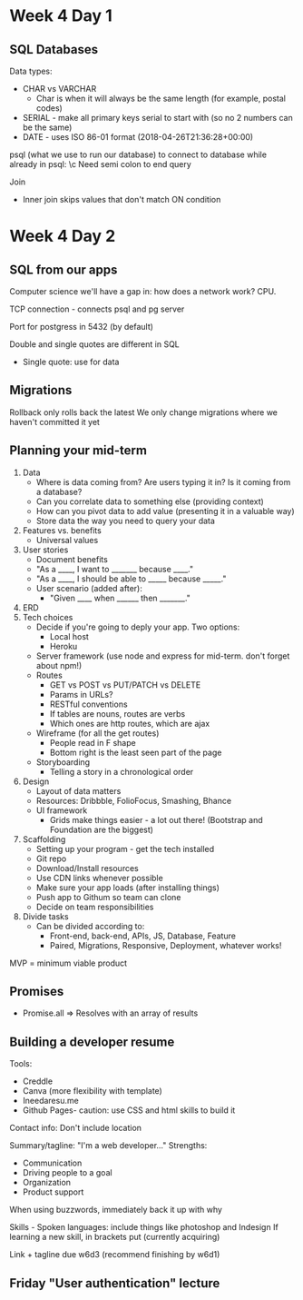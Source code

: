 # Week 4 Day 1

## SQL Databases
Data types: 
- CHAR vs VARCHAR
    - Char is when it will always be the same length (for example, postal codes)
- SERIAL - make all primary keys serial to start with (so no 2 numbers can be the same)
- DATE - uses ISO 86-01 format (2018-04-26T21:36:28+00:00)

psql  (what we use to run our database)
to connect to database while already in psql: \c
Need semi colon to end query

Join
- Inner join skips values that don't match ON condition

# Week 4 Day 2

## SQL from our apps
Computer science we'll have a gap in: how does a network work? CPU.

TCP connection - connects psql and pg server

Port for postgress in 5432 (by default)

Double and single quotes are different in SQL
- Single quote: use for data

## Migrations
Rollback only rolls back the latest
We only change migrations where we haven't committed it yet

## Planning your mid-term
1. Data
    - Where is data coming from? Are users typing it in? Is it coming from a database?
    - Can you correlate data to something else (providing context)
    - How can you pivot data to add value (presenting it in a valuable way)
    - Store data the way you need to query your data
2. Features vs. benefits
    - Universal values
3. User stories
    - Document benefits
    - "As a ____, I want to _______ because ____."
    - "As a ____, I should be able to _____ because _____."
    - User scenario (added after):
        - "Given ____ when ______ then _______."
4. ERD
5. Tech choices
    - Decide if you're going to deply your app. Two options:
        - Local host
        - Heroku
    - Server framework (use node and express for mid-term. don't forget about npm!)
    - Routes
        - GET vs POST vs PUT/PATCH vs DELETE
        - Params in URLs?
        - RESTful conventions
        - If tables are nouns, routes are verbs
        - Which ones are http routes, which are ajax
    - Wireframe (for all the get routes)
        - People read in F shape
        - Bottom right is the least seen part of the page
    - Storyboarding
        - Telling a story in a chronological order
6. Design
    - Layout of data matters
    - Resources: Dribbble, FolioFocus, Smashing, Bhance
    - UI framework
        - Grids make things easier - a lot out there! (Bootstrap and Foundation are the biggest)
7. Scaffolding
    - Setting up your program - get the tech installed
    - Git repo
    - Download/Install resources
    - Use CDN links whenever possible
    - Make sure your app loads (after installing things)
    - Push app to Githum so team can clone
    - Decide on team responsibilities
8. Divide tasks
    - Can be divided according to:
        - Front-end, back-end, APIs, JS, Database, Feature
        - Paired, Migrations, Responsive, Deployment, whatever works!


MVP = minimum viable product

## Promises
- Promise.all => Resolves with an array of results

## Building a developer resume
Tools:
- Creddle
- Canva (more flexibility with template)
- Ineedaresu.me
- Github Pages- caution: use CSS and html skills to build it

Contact info: Don't include location

Summary/tagline: "I'm a web developer..."
Strengths:
- Communication
- Driving people to a goal
- Organization
- Product support

When using buzzwords, immediately back it up with why

Skills - Spoken languages: include things like photoshop and Indesign
If learning a new skill, in brackets put (currently acquiring)

Link + tagline due w6d3 (recommend finishing by w6d1)

## Friday "User authentication" lecture

